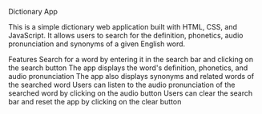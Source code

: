 Dictionary App

This is a simple dictionary web application built with HTML, CSS, and JavaScript. It allows users to search for the definition, phonetics, audio pronunciation and synonyms of a given English word.

Features
Search for a word by entering it in the search bar and clicking on the search button
The app displays the word's definition, phonetics, and audio pronunciation
The app also displays synonyms and related words of the searched word
Users can listen to the audio pronunciation of the searched word by clicking on the audio button
Users can clear the search bar and reset the app by clicking on the clear button
